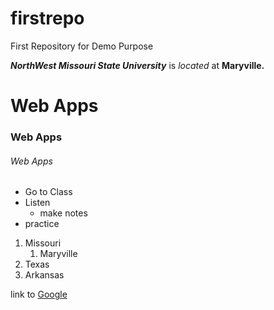 # firstrepo
First Repository for Demo Purpose

***NorthWest Missouri State University*** is *located* at **Maryville.**

# Web Apps
### Web Apps
###### Web Apps

- Go to Class
- Listen 
    - make notes
- practice

1. Missouri
    1. Maryville
2. Texas
3. Arkansas

link to [Google](https://www.google.com/)

